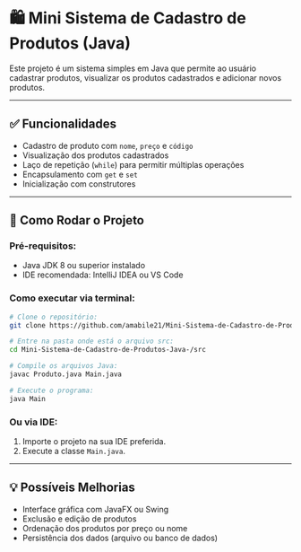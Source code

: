 # 🛍️ Mini Sistema de Cadastro de Produtos (Java)

Este projeto é um sistema simples em Java que permite ao usuário cadastrar produtos, visualizar os produtos cadastrados e adicionar novos produtos.

---

## ✅ Funcionalidades

- Cadastro de produto com `nome`, `preço` e `código`
- Visualização dos produtos cadastrados
- Laço de repetição (`while`) para permitir múltiplas operações
- Encapsulamento com `get` e `set`
- Inicialização com construtores

---

## 🚀 Como Rodar o Projeto

### Pré-requisitos:

- Java JDK 8 ou superior instalado
- IDE recomendada: IntelliJ IDEA ou VS Code

### Como executar via terminal:

```bash
# Clone o repositório:
git clone https://github.com/amabile21/Mini-Sistema-de-Cadastro-de-Produtos-Java-.git

# Entre na pasta onde está o arquivo src:
cd Mini-Sistema-de-Cadastro-de-Produtos-Java-/src

# Compile os arquivos Java:
javac Produto.java Main.java

# Execute o programa:
java Main
```

### Ou via IDE:

1. Importe o projeto na sua IDE preferida.
2. Execute a classe `Main.java`.

---

## 💡 Possíveis Melhorias

- Interface gráfica com JavaFX ou Swing
- Exclusão e edição de produtos
- Ordenação dos produtos por preço ou nome
- Persistência dos dados (arquivo ou banco de dados)